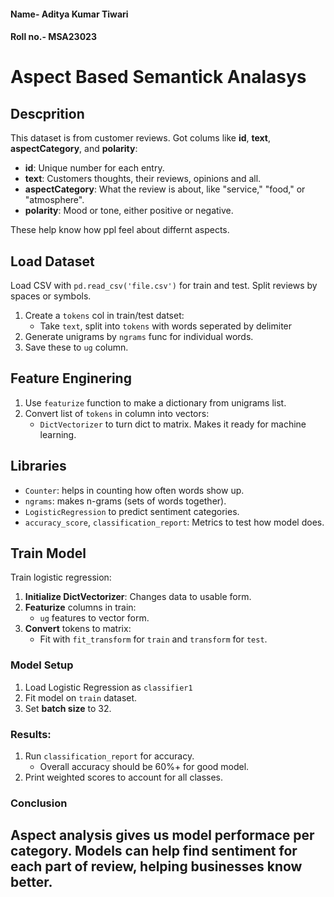#### Name- Aditya Kumar Tiwari
#### Roll no.- MSA23023



# Aspect Based Semantick Analasys

## Descprition

This dataset is from customer reviews. Got colums like **id**, **text**, **aspectCategory**, and **polarity**:
- **id**: Unique number for each entry.
- **text**: Customers thoughts, their reviews, opinions and all.
- **aspectCategory**: What the review is about, like "service," "food," or "atmosphere".
- **polarity**: Mood or tone, either positive or negative.

These help know how ppl feel about differnt aspects.

## Load Dataset
Load CSV with `pd.read_csv('file.csv')` for train and test. Split reviews by spaces or symbols.

1. Create a `tokens` col in train/test datset:
   - Take `text`, split into `tokens` with words seperated by delimiter
2. Generate unigrams by `ngrams` func for individual words.
3. Save these to `ug` column.

## Feature Enginering

1. Use `featurize` function to make a dictionary from unigrams list.
2. Convert list of `tokens` in column into vectors:
   - `DictVectorizer` to turn dict to matrix. Makes it ready for machine learning.

## Libraries
- `Counter`: helps in counting how often words show up.
- `ngrams`: makes n-grams (sets of words together).
- `LogisticRegression` to predict sentiment categories.
- `accuracy_score`, `classification_report`: Metrics to test how model does.

## Train Model 

Train logistic regression:
1. **Initialize DictVectorizer**: Changes data to usable form.
2. **Featurize** columns in train:
    - `ug` features to vector form.
3. **Convert** tokens to matrix:
    - Fit with `fit_transform` for `train` and `transform` for `test`.

### Model Setup

1. Load Logistic Regression as `classifier1`
2. Fit model on `train` dataset.
3. Set **batch size** to 32.

### Results:
1. Run `classification_report` for accuracy.
    - Overall accuracy should be 60%+ for good model.
2. Print weighted scores to account for all classes.

### Conclusion
Aspect analysis gives us model performace per category. Models can help find sentiment for each part of review, helping businesses know better.
---